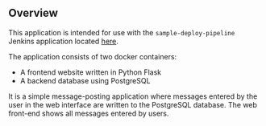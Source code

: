 ## Overview

This application is intended for use with the `sample-deploy-pipeline` Jenkins application located [here](https://github.com/wilvk/sample-deploy-pipeline).

The application consists of two docker containers:

- A frontend website written in Python Flask
- A backend database using PostgreSQL

It is a simple message-posting application where messages entered by the user in the web interface are written to the PostgreSQL database. The web front-end shows all messages entered by users.
